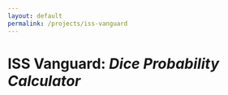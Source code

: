 ```yaml
---
layout: default
permalink: /projects/iss-vanguard
---
```


# ISS Vanguard: _Dice Probability Calculator_
